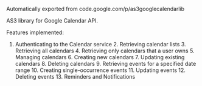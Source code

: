 Automatically exported from code.google.com/p/as3googlecalendarlib

AS3 library for Google Calendar API.

Features implemented:

1.	Authenticating to the Calendar service 2.	Retrieving calendar lists 3.	Retrieving all calendars 4.	Retrieving only calendars that a user owns 5. Managing calendars 6.	Creating new calendars 7.	Updating existing calendars 8.	Deleting calendars 9.	Retrieving events for a specified date range 10.	Creating single-occurrence events 11.	Updating events 12.	Deleting events 13.	Reminders and Notifications

